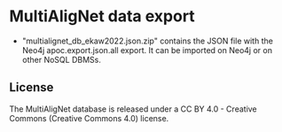 # MultiAligNet data export

  -   "multialignet_db_ekaw2022.json.zip" contains the JSON file with the Neo4j apoc.export.json.all export. It can be imported on Neo4j or on other NoSQL DBMSs.




## License
The MultiAligNet database is released under a  CC BY 4.0 - Creative Commons (Creative Commons 4.0) license.
